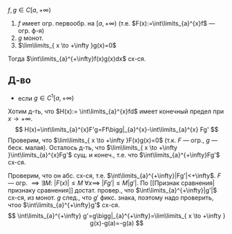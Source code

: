 $f, g \in C[a, +\infty)$

1. $f$ имеет огр. первообр. на $[a,+\infty)$ (т.е. $F(x):=\int\limits_{a}^{x}f$ — огр. ф-я)
2. $g$ монот.
3. $\lim\limits_{ x \to +\infty }g(x)=0$

Тогда $\int\limits_{a}^{+\infty}f(x)g(x)dx$ сх-ся.

## Д-во

* если $g \in C^{1}[a, +\infty)$

Хотим д-ть, что $H(x):= \int\limits_{a}^{x}fd$ имеет конечный предел при $x\to+\infty$. 
$$
H(x)=\int\limits_{a}^{x}F'g=Ff\bigg|_{a}^{x}-\int\limits_{a}^{x} Fg'
$$
Проверим, что $\lim\limits_{ x \to +\infty }F(x)g(x)=0$ (т.к. $F$ — огр., $g$ — беск. малая).
Осталось д-ть, что $\lim\limits_{ x \to +\infty }\int\limits_{a}^{x}Fg'$ сущ. и конеч., т.е. что $\int\limits_{a}^{+\infty}Fg'$ сх-ся.

Проверим, что он абс. сх-ся, т.е. $\int\limits_{a}^{+\infty}|Fg'|<+\infty$. 
$F$ — огр. $\implies \exists M:$ $|F(x)|\leq M\ \forall x \implies$ $|Fg'|\leq M|g'|$. По [[Признак сравнения|признаку сравнения]] достат. провер., что $\int\limits_{a}^{+\infty}|g'|$ сх-ся, из монот. $g$ след., что $g'$ фикс. знака, поэтому надо проверить, чтоо $\int\limits_{a}^{+\infty}g'$ сх-ся.
$$
\int\limits_{a}^{+\infty} g'=g\bigg|_{a}^{+\infty}=\lim\limits_{ x \to +\infty } g(x)-g(a)=-g(a)
$$
